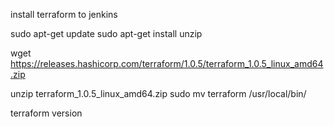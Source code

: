 install terraform to jenkins

sudo apt-get update
sudo apt-get install unzip

wget https://releases.hashicorp.com/terraform/1.0.5/terraform_1.0.5_linux_amd64.zip

unzip terraform_1.0.5_linux_amd64.zip
sudo mv terraform /usr/local/bin/

terraform version
